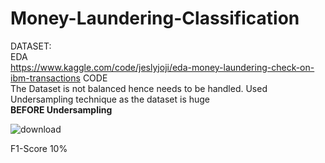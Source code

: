 # Money-Laundering-Classification
DATASET:<br>
EDA<br> https://www.kaggle.com/code/jeslyjoji/eda-money-laundering-check-on-ibm-transactions
CODE<br>
The Dataset is not balanced hence needs to be handled.
Used Undersampling technique as the dataset is huge<br>
<b>BEFORE Undersampling </b><br>


![download](https://github.com/user-attachments/assets/abeb6c6d-639e-4fe2-ba74-5cbf429d615e)  <br>

F1-Score 10%

